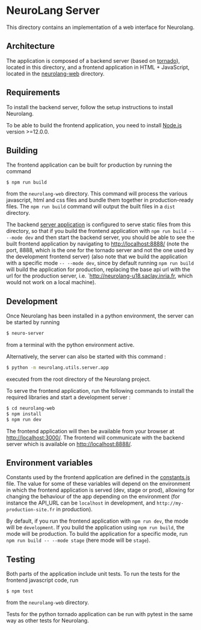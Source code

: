 # NeuroLang Server

This directory contains an implementation of a web interface for Neurolang.

## Architecture

The application is composed of a backend server (based on [tornado](https://www.tornadoweb.org/en/stable/)), located in this directory, and a frontend application in HTML + JavaScript, located in the [neurolang-web](neurolang-web) directory.

## Requirements

To install the backend server, follow the setup instructions to install Neurolang.

To be able to build the frontend application, you need to install [Node.js](https://nodejs.org/en/) version >=12.0.0.

## Building

The frontend application can be built for production by running the command

```
$ npm run build
```

from the `neurolang-web` directory. This command will process the various javascript, html and css files and bundle them together in production-ready files. The `npm run build` command will output the built files in a `dist` directory.

The backend [server application](app.py) is configured to serve static files from this directory, so that if you build the frontend application with `npm run build -- --mode dev` and then start the backend server, you should be able to see the built frontend application by navigating to [http://localhost:8888/](http://localhost:8888/) (note the port, 8888, which is the one for the tornado server and not the one used by the development frontend server) (also note that we build the application with a specific mode `-- --mode dev`, since by default running `npm run build` will build the application for production, replacing the base api url with the url for the production server, i.e. `http://neurolang-u18.saclay.inria.fr, which would not work on a local machine).

## Development

Once Neurolang has been installed in a python environment, the server can be started by running
```bash
$ neuro-server
```
from a terminal with the python environment active.

Alternatively, the server can also be started with this command :
```bash
$ python -m neurolang.utils.server.app
```
executed from the root directory of the Neurolang project.

To serve the frontend application, run the following commands to install the required libraries and start a development server :

```bash
$ cd neurolang-web
$ npm install
$ npm run dev
```

The frontend application will then be available from your browser at [http://localhost:3000/](http://localhost:3000/). The frontend will communicate with the backend server which is available on [http://localhost:8888/](http://localhost:8888/).

## Environment variables

Constants used by the frontend application are defined in the [constants.js](neurolang-web/constants.js) file. The value for some of these variables will depend on the environment in which the frontend application is served (dev, stage or prod), allowing for changing the behaviour of the app depending on the environment (for instance the API_URL can be `localhost` in development, and `http://my-production-site.fr` in production).

By default, if you run the frontend application with `npm run dev`, the mode will be `development`. If you build the application using `npm run build`, the mode will be production. To build the application for a specific mode, run `npm run build -- --mode stage` (here mode will be `stage`).

## Testing

Both parts of the application include unit tests. To run the tests for the frontend javascript code, run

```
$ npm test
```

from the `neurolang-web` directory.

Tests for the python tornado application can be run with pytest in the same way as other tests for Neurolang.
